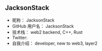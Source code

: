 ## JacksonStack

- 昵称：  JacksonStack
- GitHub 用户名：  JacksonStack
- 技术栈：  web2 backend, C++,  Rust
- Twitter:   
- 自我介绍：  developer, new to web3, layer2